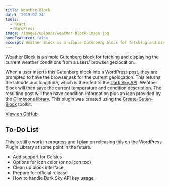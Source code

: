 ```yaml
---
title: Weather Block
date: '2019-07-24'
tools:
  - React
  - WordPress
image: /images/uploads/weather-block-image.jpg
homeFeatured: false
excerpt: Weather Block is a simple Gutenberg block for fetching and displaying the current weather conditions from a users' browser geolocation.
---
```

<p class="intro">Weather Block is a simple Gutenberg block for fetching and displaying the current weather conditions from a users' browser geolocation.</p>

When a user inserts this Gutenberg block into a WordPress post, they are prompted to have the browser ask for the current geolocation. This returns the latitude and longitude, which is then fed to the <a href="https://darksky.net/dev">Dark Sky API</a>. Weather Block will then save the current temperature and condition description. The resulting post will then have condition information plus an icon provided by the [Climacons library](http://adamwhitcroft.com/climacons/). This plugin was created using the [Create-Guten-Block](https://github.com/ahmadawais/create-guten-block) toolkit.

<a href="https://github.com/sts24/weather-block" class="btn">View on GitHub</a>

## To-Do List

This is still a work in progress and I plan on releasing this on the WordPress Plugin Library at some point in the future.

- Add support for Celsius
- Options for icon color (or no icon too)
- Clean up block interface
- Prepare for official release
- How to handle Dark Sky API key usage
